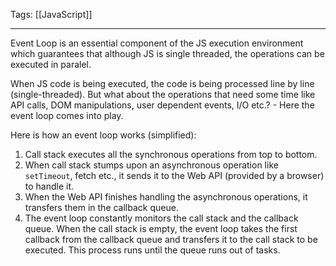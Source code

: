 
Tags: [[JavaScript]]

---
 
Event Loop is an essential component of the JS execution environment which guarantees that although JS is single threaded, the operations can be executed in paralel.

When JS code is being executed, the code is being processed line by line (single-threaded). But what about the operations that need some time like API calls, DOM manipulations, user dependent events, I/O etc.? - Here the event loop comes into play.

Here is how an event loop works (simplified):

1. Call stack executes all the synchronous operations from top to bottom.
2. When call stack stumps upon an asynchronous operation like `setTimeout`, fetch etc., it sends it to the Web API (provided by a browser) to handle it.
3. When the Web API finishes handling the asynchronous operations, it transfers them in the callback queue.
4. The event loop constantly monitors the call stack and the callback queue. When the call stack is empty, the event loop takes the first callback from the callback queue and transfers it to the call stack to be executed. This process runs until the queue runs out of tasks.  
